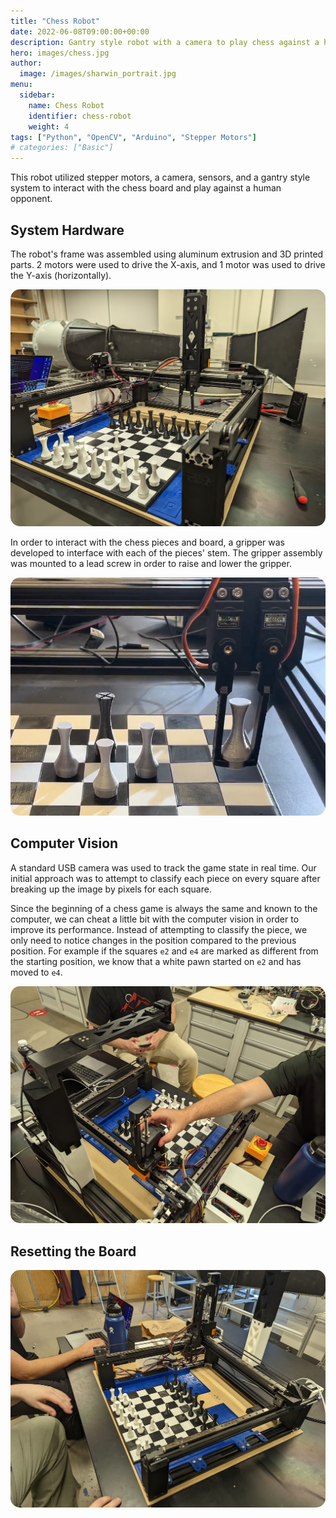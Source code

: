 ```yaml
---
title: "Chess Robot"
date: 2022-06-08T09:00:00+00:00
description: Gantry style robot with a camera to play chess against a human player.
hero: images/chess.jpg
author:
  image: /images/sharwin_portrait.jpg
menu:
  sidebar:
    name: Chess Robot
    identifier: chess-robot
    weight: 4
tags: ["Python", "OpenCV", "Arduino", "Stepper Motors"]
# categories: ["Basic"]
---
```


This robot utilized stepper motors, a camera, sensors, and a gantry style system to interact with the chess board and play against a human opponent.

## System Hardware
The robot's frame was assembled using aluminum extrusion and 3D printed parts. 2 motors were used to drive the X-axis, and 1 motor was used to drive the Y-axis (horizontally).

<div align="center">
    <img src="chess_robot_frame.jpg" alt="Chess Robot Frame" style="border-radius: 15px;">
</div>

In order to interact with the chess pieces and board, a gripper was developed to interface with each of the pieces' stem. The gripper assembly was mounted to a lead screw in order to raise and lower the gripper.

<div align="center">
    <img src="chess_gripper.png" alt="Chess Robot Gripper" style="border-radius: 15px;">
</div>

## Computer Vision
A standard USB camera was used to track the game state in real time. Our initial approach was to attempt to classify each piece on every square after breaking up the image by pixels for each square.


Since the beginning of a chess game is always the same and known to the computer, we can cheat a little bit with the computer vision in order to improve its performance. Instead of attempting to classify the piece, we only need to notice changes in the position compared to the previous position. For example if the squares `e2` and `e4` are marked as different from the starting position, we know that a white pawn started on `e2` and has moved to `e4`.


<div align="center">
    <img src="camera.jpg" alt="Chess Robot Frame" style="border-radius: 15px;">
</div>


## Resetting the Board

<div align="center">
    <img src="frame_from_above.jpg" alt="Chess Robot Frame" style="border-radius: 15px;">
</div>
